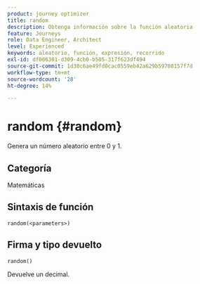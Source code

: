 ```yaml
---
product: journey optimizer
title: random
description: Obtenga información sobre la función aleatoria
feature: Journeys
role: Data Engineer, Architect
level: Experienced
keywords: aleatorio, función, expresión, recorrido
exl-id: df006301-d309-4cb0-b505-317f623df494
source-git-commit: 1d30c6ae49fd0cac0559eb42a629b59708157f7d
workflow-type: tm+mt
source-wordcount: '28'
ht-degree: 14%

---
```


# random {#random}

Genera un número aleatorio entre 0 y 1.

## Categoría

Matemáticas

## Sintaxis de función

`random(<parameters>)`

## Firma y tipo devuelto

`random()`

Devuelve un decimal.
